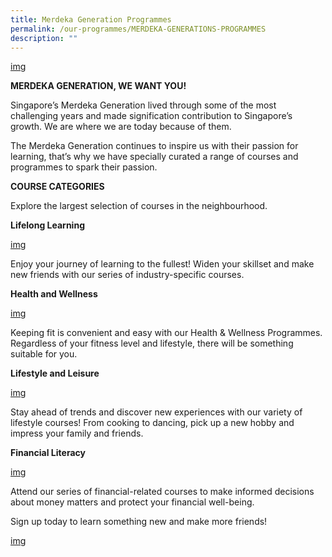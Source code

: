 ```yaml
---
title: Merdeka Generation Programmes
permalink: /our-programmes/MERDEKA-GENERATIONS-PROGRAMMES
description: ""
---
```



[img]()

**MERDEKA GENERATION, WE WANT YOU!**

Singapore’s Merdeka Generation lived through some of the most challenging years and made signification contribution to Singapore’s growth. We are where we are today because of them.

The Merdeka Generation continues to inspire us with their passion for learning, that’s why we have specially curated a range of courses and programmes to spark their passion.



**COURSE CATEGORIES**

Explore the largest selection of courses in the neighbourhood.

**Lifelong Learning**

[img]()

Enjoy your journey of learning to the fullest! Widen your skillset and make new friends with our series of industry-specific courses.

  
**Health and Wellness**

[img]()

Keeping fit is convenient and easy with our Health & Wellness Programmes. Regardless of your fitness level and lifestyle, there will be something suitable for you.

  
**Lifestyle and Leisure**

[img]()

Stay ahead of trends and discover new experiences with our variety of lifestyle courses! From cooking to dancing, pick up a new hobby and impress your family and friends.

  
**Financial Literacy**

[img]()

Attend our series of financial-related courses to make informed decisions about money matters and protect your financial well-being. 


Sign up today to learn something new and make more friends!

[img]()
